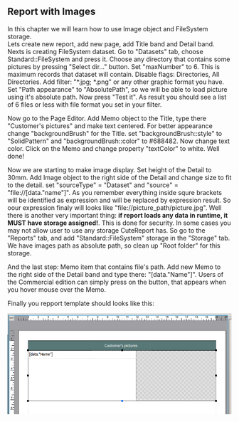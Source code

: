Report with Images
---------
In this chapter we will learn how to use Image object and FileSystem storage.<br>
Lets create new report, add new page, add Title band and Detail band. Nexts is creating FileSystem dataset. Go to "Datasets" tab, choose Standard::FileSystem and press it. Choose any directory that contains some pictures by pressing "Select dir..." button. Set "maxNumber" to 6. This is maximum records that dataset will contain. Disable flags: Directories, All Directories. Add filter: "*.jpg; *.png" or any other graphic format you have. Set "Path appearance" to "AbsolutePath", so we will be able to load picture using it's absolute path. Now press "Test it". As result you should see a list of 6 files or less with file format you set in your filter.

Now go to the Page Editor. Add Memo object to the Title, type there "Customer's pictures" and make text centered. For better appearance
change "backgroundBrush" for the Title. set "backgroundBrush::style" to "SolidPattern" and "backgroundBrush::color" to #688482. Now change text color. Click on the Memo and change property "textColor" to white. Well done!

Now we are starting to make image display. Set height of the Detail to 30mm. Add Image object to the right side of the Detail and change size to fit to the detail. set "sourceType" = "Dataset" and "source" = "file://[data."name"]". As you remember everything inside squre brackets will be identified as expression and will be replaced by expression result. So oour expression finaly will looks like "file://picture_path/picture.jpg". Well there is another very important thing: **if report loads any data in runtime, it MUST have storage assigned!**. This is done for security. In some cases you may not allow user to use any storage CuteReport has. So go to the "Reports" tab, and add "Standard::FileSystem" storage in the "Storage" tab. We have images path as absolute path, so clean up "Root folder" for this storage.

And the last step: Memo item that contains file's path. Add new Memo to the right side of the Detail band and type there: "[data."Name"]". Users of the Commercial edition can simply press on the button, that appears when you hover mouse over the Memo. 

Finally you repport template should looks like this:

![ImagesReport]



[ImagesReport]:../images/images_report.png

